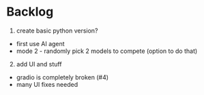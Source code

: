 # Backlog
1. create basic python version? 
- first use AI agent 
- mode 2 - randomly pick 2 models to compete (option to do that)
2. add UI and stuff
- gradio is completely broken (#4)
- many UI fixes needed